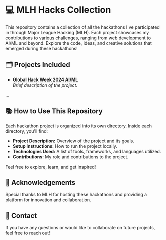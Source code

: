 # 💻 MLH Hacks Collection

This repository contains a collection of all the hackathons I've participated in through Major League Hacking (MLH). Each project showcases my contributions to various challenges, ranging from web development to AI/ML and beyond. Explore the code, ideas, and creative solutions that emerged during these hackathons!

## 🗂️ Projects Included

- **[Global Hack Week 2024 AI/ML](link-to-project)**  
  *Brief description of the project.*

...

## 📚 How to Use This Repository

Each hackathon project is organized into its own directory. Inside each directory, you'll find:

- **Project Description:** Overview of the project and its goals.
- **Setup Instructions:** How to run the project locally.
- **Technologies Used:** A list of tools, frameworks, and languages utilized.
- **Contributions:** My role and contributions to the project.

Feel free to explore, learn, and get inspired!

## 🌟 Acknowledgements

Special thanks to MLH for hosting these hackathons and providing a platform for innovation and collaboration.

## 📧 Contact

If you have any questions or would like to collaborate on future projects, feel free to reach out!

